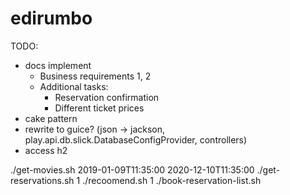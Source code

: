 # edirumbo

TODO:
- docs implement
  - Business requirements 1, 2
  - Additional tasks:
    - Reservation confirmation
    - Different ticket prices
- cake pattern
- rewrite to guice? (json -> jackson, play.api.db.slick.DatabaseConfigProvider, controllers)
- access h2

./get-movies.sh 2019-01-09T11:35:00 2020-12-10T11:35:00
./get-reservations.sh 1
./recoomend.sh 1
./book-reservation-list.sh

